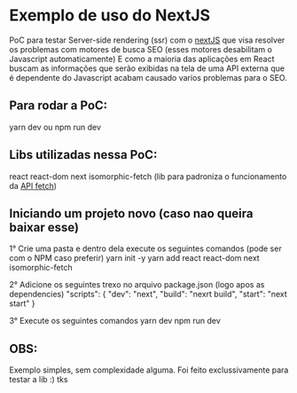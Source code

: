 # Exemplo de uso do NextJS

PoC para testar Server-side rendering (ssr) com o [nextJS](https://nextjs.org/) que visa resolver os problemas com motores de busca SEO (esses motores desabilitam o Javascript automaticamente) E como a maioria das aplicações em React buscam as informações que serão exibidas na tela de uma API externa que é dependente do Javascript acabam causado varios problemas para o SEO.


Para rodar a PoC:
-----------------
yarn dev ou npm run dev
  
Libs utilizadas nessa PoC:
-----------------
react 
react-dom 
next
isomorphic-fetch (lib para padroniza o funcionamento da [API fetch](https://developer.mozilla.org/pt-BR/docs/Web/API/Fetch_API))

Iniciando um projeto novo (caso nao queira baixar esse)
-----------
1° Crie uma pasta e dentro dela execute os seguintes comandos (pode ser com o NPM caso preferir)
yarn init -y
yarn add react react-dom next isomorphic-fetch

2° Adicione os seguintes trexo no arquivo package.json (logo apos as dependencies)
"scripts": {
    "dev": "next",
    "build": "nexrt build",
    "start": "next start"
  }

3° Execute os seguintes comandos
yarn dev npm run dev 


OBS: 
-----------
Exemplo simples, sem complexidade alguma. 
Foi feito exclussivamente para testar a lib :) tks
